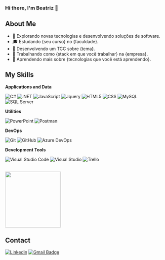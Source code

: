 ### Hi there, I'm Beatriz 👋

## About Me

- 🤔 Explorando novas tecnologias e desenvolvendo soluções de software.
- 🎓 Estudando {seu curso} no {faculdade}.
- 🔭 Desenvolvendo um TCC sobre {tema}.
- 💼 Trabalhando como {stack em que você trabalhar} na {empresa}.
- 🌱 Aprendendo mais sobre {tecnologias que você está aprendendo}.

## My Skills

**Applications and Data**

![C#](https://img.shields.io/badge/-C%23-333333?style=flat&logo=c-sharp)
![.NET](https://img.shields.io/badge/-.NET-333333?style=flat&logo=.net&logoColor=BF40BF)
![JavaScript](https://img.shields.io/badge/JavaScript-323330?style=flat&logo=javascript&logoColor=F7DF1E)
![Jquery](https://img.shields.io/badge/jQuery-333333?style=flat&logo=jquery&logoColor=0769AD)
![HTML5](https://img.shields.io/badge/-HTML5-333333?style=flat&logo=HTML5)
![CSS](https://img.shields.io/badge/-CSS-333333?style=flat&logo=CSS3&logoColor=1572B6)
![MySQL](https://img.shields.io/badge/-MySQL-333333?style=flat&logo=mysql)
![SQL Server](https://img.shields.io/badge/-Microsoft_SQL_Server-333333?style=flat&logo=microsoft-sql-server&logoColor=CC2927)

**Utilities**

![PowerPoint](https://img.shields.io/badge/Microsoft_PowerPoint-333333?style=flat&logo=microsoft-powerpoint&logoColor=B7472A)
![Postman](https://img.shields.io/badge/-Postman-333333?style=flat&logo=postman)

**DevOps**

![Git](https://img.shields.io/badge/-Git-333333?style=flat&logo=git)
![GitHub](https://img.shields.io/badge/-GitHub-333333?style=flat&logo=github)
![Azure DevOps](https://img.shields.io/badge/Microsoft_Azure-333333?style=flat&logo=microsoft-azure&logoColor=0089D6)

**Development Tools**

![Visual Studio Code](https://img.shields.io/badge/-Visual%20Studio%20Code-333333?style=flat&logo=visual-studio-code&logoColor=007ACC)
![Visual Studio](https://img.shields.io/badge/-Visual%20Studio-333333?style=flat&logo=visual-studio&logoColor=BF40BF)
![Trello](https://img.shields.io/badge/-Trello-333333?style=flat&logo=trello&logoColor=007ACC)

<br/>

<a href="https://github.com/beatrizdossantos" title="Perfil da Beatriz">
  <img height="180em" src="https://github-readme-stats.vercel.app/api/top-langs/?username=beatrizdossantos&theme=dark&hide_border=false&include_all_commits=true&count_private=true&layout=compact" />
</a>

## Contact

[![Linkedin](https://img.shields.io/badge/-Beatriz-blue?style=flat-square&logo=Linkedin&logoColor=white&link=https://www.linkedin.com/in/beatriz-dos-santos-silva-191803205/)](https://www.linkedin.com/in/beatriz-dos-santos-silva-191803205/)
[![Gmail Badge](https://img.shields.io/badge/-beatriz.dssilva3@email.com-006bed?style=flat-square&logo=Gmail&logoColor=white&link=mailto:beatriz.dssilva3@gmail.com)](mailto:beatriz.dssilva3@gmail.com)

